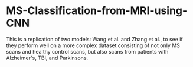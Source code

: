 # MS-Classification-from-MRI-using-CNN

This is a replication of two models: Wang et al. and Zhang et al., to see if they perform well on a more complex dataset consisting of not only MS scans and healthy control scans, but also scans from patients with Alzheimer's, TBI, and Parkinsons.
